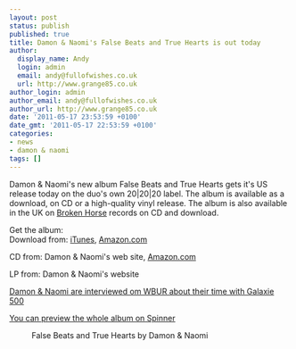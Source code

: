 ```yaml
---
layout: post
status: publish
published: true
title: Damon & Naomi's False Beats and True Hearts is out today
author:
  display_name: Andy
  login: admin
  email: andy@fullofwishes.co.uk
  url: http://www.grange85.co.uk
author_login: admin
author_email: andy@fullofwishes.co.uk
author_url: http://www.grange85.co.uk
date: '2011-05-17 23:53:59 +0100'
date_gmt: '2011-05-17 22:53:59 +0100'
categories:
- news
- damon & naomi
tags: []
---
```

<p>Damon & Naomi's new album <span class="removed_link" title="https://www.fullofwishes.co.uk/database/wiki/False_Beats_and_True_Hearts">False Beats and True Hearts</span> gets it's US release today on the duo's own 20|20|20 label. The album is available as a download, on CD or a high-quality vinyl release. The album is also available in the UK on <a href="http://brokenhorse.co.uk/">Broken Horse</a> records on CD and download.</p>
<p>Get the album:<br />
Download from: <a href="http://itunes.apple.com/us/album/false-beats-and-true-hearts/id432242862">iTunes</a>, <a href="http://www.amazon.com/gp/product/B004XOH8HM/ref=as_li_ss_tl?ie=UTF8&tag=aheadfullofwi-20&linkCode=as2&camp=217145&creative=399349&creativeASIN=B004XOH8HM">Amazon.com</a></p>
<p>CD from: <span class="removed_link" title="http%3A//www.damonandnaomi.com/merchandise/merch.html">Damon & Naomi's web site</span>, <a href="http://www.amazon.com/gp/product/B004QPG1AI/ref=as_li_ss_tl?ie=UTF8&tag=aheadfullofwi-20&linkCode=as2&camp=217145&creative=399349&creativeASIN=B004QPG1AI">Amazon.com</a></p>
<p>LP from: <span class="removed_link" title="http%3A//www.damonandnaomi.com/merchandise/merch.html">Damon & Naomi's website</span></p>
<p><a href="http://www.wbur.org/2011/05/17/galaxie-500">Damon & Naomi are interviewed om WBUR about their time with Galaxie 500</a></p>
<p><a href="http://music.aol.com/new-releases-full-cds/spinner#/20">You can preview the whole album on Spinner</a></p>
<p><figure class="caption aligncenter"><figcaption class="caption-text">False Beats and True Hearts by Damon & Naomi</figcaption></figure></p>
